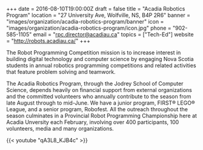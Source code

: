 +++
date = 2016-08-10T19:00:00Z
draft = false
title = "Acadia Robotics Program"
location = "27 University Ave, Wolfville, NS, B4P 2R6"
banner = "images/organization/acadia-robotics-program/banner"
icon = "images/organization/acadia-robotics-program/icon.jpg"
phone = "902-585-1105"
email = "rpc.director@acadiau.ca"
topics = ["Tech-Ed"]
website = "http://robots.acadiau.ca/"
+++

The Robot Programming Competition mission is to increase interest in building digital technology and computer science by engaging Nova Scotia students in annual robotics programming competitions and related activities that feature problem solving and teamwork.

The Acadia Robotics Program, through the Jodrey School of Computer Science, depends heavily on financial support from external organizations and the committed volunteers who annually contribute to the season from late August through to mid-June.  We have a junior program, FIRST® LEGO® League, and a senior program, Robofest. All the outreach throughout the season culminates in a Provincial Robot Programming Championship here at Acadia Unversity each February, involving over 400 participants, 100 volunteers, media and many organizations.

{{< youtube "qA3L8_KJB4c" >}}
